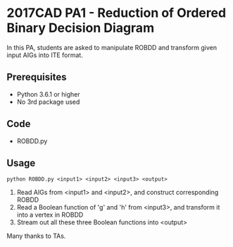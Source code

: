 # 2017CAD PA1 - Reduction of Ordered Binary Decision Diagram

In this PA, students are asked to manipulate ROBDD and transform given input AIGs into
ITE format.

## Prerequisites

* Python 3.6.1 or higher
* No 3rd package used

## Code

* ROBDD.py

## Usage

```
python ROBDD.py <input1> <input2> <input3> <output>
```
1. Read AIGs from \<input1\> and \<input2\>, and construct corresponding ROBDD
2. Read a Boolean function of 'g' and 'h' from \<input3\>, and transform it into a vertex in ROBDD
3. Stream out all these three Boolean functions into \<output\>

Many thanks to TAs.
